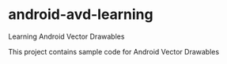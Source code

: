 # android-avd-learning
Learning Android Vector Drawables

This project contains sample code for Android Vector Drawables
